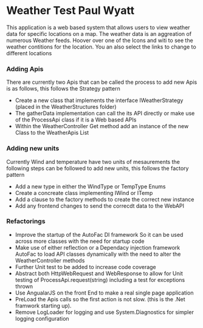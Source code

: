 # Weather Test Paul Wyatt

This application is a web based system that allows users to view weather data for specific locations on a map. The weather data is an aggreation of numerous Weather feeds. Hoover over one of the Icons and witi to see the weather contitions for the location. You an also select the links to change to different locations

### Adding Apis

There are currently two Apis that can be called the process to add new Apis is as follows, this follows the Strategy pattern

* Create a new class that implements the interface IWeatherStrategy (placed in the WeatherStructures folder)  
* The gatherData implementation can call the its API directly or make use of the ProcessApi class if it is a Web based APIs
* Within the  WeatherController Get method add an instance of the new Class to the WeatherApis List

### Adding new units

Currently Wind and temperature have two units of mesaurements the following steps can be followed to add new units, this follows the factory pattern

* Add a new type in either the WindType or TempType Enums
* Create a concreate class implementing IWind or ITemp
* Add a clause to the factory methods to create the correct new instance
* Add any frontend changes to send the correcdt data to the WebAPI 

### Refactorings
* Improve the startup of the AutoFac DI framework So it can be used across more classes with the need for startup code
* Make use of either reflection or a Dependacy injection framework AutoFac to load API classes dynamically with the need to alter the WeatherController methods 
* Further Unit test to be added to increase code coverage 
* Abstract both HttpWebRequest and WebResponse to allow for Unit testing of ProcessApi.request(string) including a test for exceptions thrown 
* Use AngualarJS on the front End to make a real single page application
* PreLoad the Apis calls so the first action is not slow. (this is the .Net framwork starting up). 
* Remove LogLoader for logging and use System.Diagnostics for simpler logging configuration 
